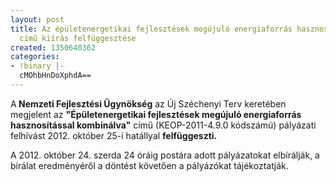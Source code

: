 ```yaml
---
layout: post
title: Az épületenergetikai fejlesztések megújuló energiaforrás hasznosítással kombinálva
  című kiírás felfüggesztése
created: 1350640362
categories:
- !binary |-
  cMOhbHnDoXphdA==
---
```

<p>A<strong> Nemzeti Fejlesztési Ügynökség</strong> az Új Széchenyi Terv keretében megjelent az <strong>"Épületenergetikai fejlesztések megújuló energiaforrás hasznosítással kombinálva"</strong> című (KEOP-2011-4.9.0 kódszámú) pályázati felhívást 2012. október 25-i hatállyal <strong>felfüggeszti.</strong></p><p>A 2012. október 24. szerda 24 óráig postára adott pályázatokat elbírálják, a bírálat eredményéről a döntést követően a pályázókat tájékoztatják.</p>
